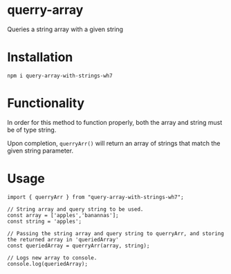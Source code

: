 # querry-array

Queries a string array with a given string

# Installation

```
npm i query-array-with-strings-wh7
```

# Functionality

In order for this method to function properly, both the array and string must be of type string.

Upon completion, `querryArr()` will return an array of strings that match the given string parameter.

# Usage

```
import { querryArr } from "query-array-with-strings-wh7";

// String array and query string to be used.
const array = ['apples','banannas'];
const string = 'apples';

// Passing the string array and query string to querryArr, and storing the returned array in 'queriedArray'
const queriedArray = querryArr(array, string);

// Logs new array to console.
console.log(queriedArray);
```
